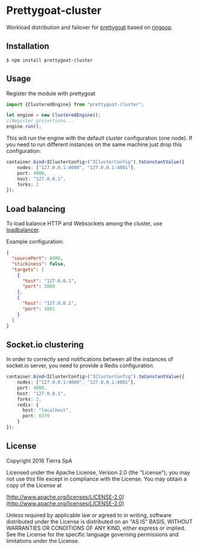 # Prettygoat-cluster

Workload distribution and failover for [prettygoat](https://github.com/tierratelematics/prettygoat) based on [ringpop](https://github.com/uber/ringpop-node).

## Installation

`
$ npm install prettygoat-cluster
`

## Usage

Register the module with prettygoat

```typescript
import {ClusteredEngine} from "prettygoat-cluster";

let engine = new ClusteredEngine();
//Register projections...
engine.run();
```

This will run the engine with the default cluster configuration (one node).
If you need to run different instances on the same machine just drop this configuration:

```typescript
container.bind<IClusterConfig>("IClusterConfig").toConstantValue({
    nodes: ["127.0.0.1:4000", "127.0.0.1:4001"],
    port: 4000,
    host: "127.0.0.1",
    forks: 2
});
```

## Load balancing

To load balance HTTP and Websockets among the cluster, use [loadbalancer](https://www.npmjs.com/package/loadbalancer).

Example configuration:

```json
{
  "sourcePort": 8000,
  "stickiness": false,
  "targets": [
    {
      "host": "127.0.0.1",
      "port": 3000
    },
    {
      "host": "127.0.0.1",
      "port": 3001
    }
  ]
}
```

## Socket.io clustering

In order to correctly send notifications between all the instances of socket.io server, you need to provide a Redis configuration.

```typescript
container.bind<IClusterConfig>("IClusterConfig").toConstantValue({
    nodes: ["127.0.0.1:4000", "127.0.0.1:4001"],
    port: 4000,
    host: "127.0.0.1",
    forks: 2,
    redis: {
      host: "localhost",
      port: 6379
    }
});
```

## License

Copyright 2016 Tierra SpA

Licensed under the Apache License, Version 2.0 (the "License");
you may not use this file except in compliance with the License.
You may obtain a copy of the License at

[http://www.apache.org/licenses/LICENSE-2.0](http://www.apache.org/licenses/LICENSE-2.0)

Unless required by applicable law or agreed to in writing, software
distributed under the License is distributed on an "AS IS" BASIS,
WITHOUT WARRANTIES OR CONDITIONS OF ANY KIND, either express or implied.
See the License for the specific language governing permissions and
limitations under the License.
